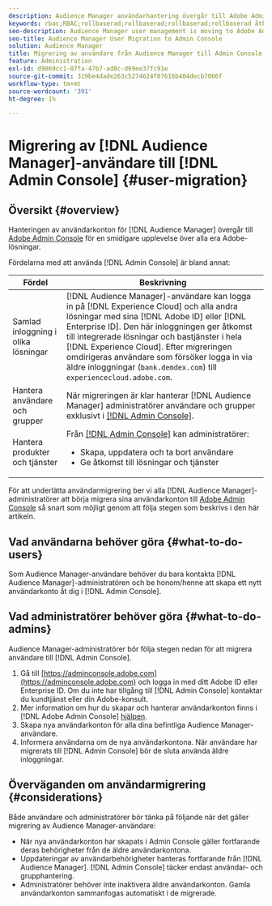 ```yaml
---
description: Audience Manager användarhantering övergår till Adobe Admin Console. I den här artikeln beskrivs vad du behöver göra för att förbereda för användarmigrering och vad som ska ändras när migreringen är klar.
keywords: rbac;RBAC;rollbaserad;rollbaserad;rollbaserad;rollbaserad åtkomstkontroll
seo-description: Audience Manager user management is moving to Adobe Admin Console. This article explains what you need to do to prepare for user migration, and what will change once the migration is complete.
seo-title: Audience Manager User Migration to Admin Console
solution: Audience Manager
title: Migrering av användare från Audience Manager till Admin Console
feature: Administration
exl-id: d9069cc1-87fa-47b7-ad0c-d69ee37fc91e
source-git-commit: 319be4dade263c5274624f07616b404decb7066f
workflow-type: tm+mt
source-wordcount: '391'
ht-degree: 1%

---
```


# Migrering av [!DNL Audience Manager]-användare till [!DNL Admin Console] {#user-migration}

## Översikt {#overview}

Hanteringen av användarkonton för [!DNL Audience Manager] övergår till [Adobe Admin Console](https://helpx.adobe.com/se/enterprise/using/admin-console.html) för en smidigare upplevelse över alla era Adobe-lösningar.

Fördelarna med att använda [!DNL Admin Console] är bland annat:

| Fördel | Beskrivning |
|---|---|
| Samlad inloggning i olika lösningar | [!DNL Audience Manager]-användare kan logga in på [!DNL Experience Cloud] och alla andra lösningar med sina [!DNL Adobe ID] eller [!DNL Enterprise ID]. Den här inloggningen ger åtkomst till integrerade lösningar och bastjänster i hela [!DNL Experience Cloud]. Efter migreringen omdirigeras användare som försöker logga in via äldre inloggningar (`bank.demdex.com`) till `experiencecloud.adobe.com`. |
| Hantera användare och grupper | När migreringen är klar hanterar [!DNL Audience Manager] administratörer användare och grupper exklusivt i [[!DNL Admin Console]](https://adminconsole.adobe.com/enterprise/). |
| Hantera produkter och tjänster | Från [[!DNL Admin Console]](https://adminconsole.adobe.com/enterprise/) kan administratörer: <ul><li>Skapa, uppdatera och ta bort användare</li><li>Ge åtkomst till lösningar och tjänster</li></ul> |

För att underlätta användarmigrering ber vi alla [!DNL Audience Manager]-administratörer att börja migrera sina användarkonton till [Adobe Admin Console](https://helpx.adobe.com/se/enterprise/using/admin-console.html) så snart som möjligt genom att följa stegen som beskrivs i den här artikeln.

## Vad användarna behöver göra {#what-to-do-users}

Som Audience Manager-användare behöver du bara kontakta [!DNL Audience Manager]-administratören och be honom/henne att skapa ett nytt användarkonto åt dig i [!DNL Admin Console].

## Vad administratörer behöver göra {#what-to-do-admins}

Audience Manager-administratörer bör följa stegen nedan för att migrera användare till [!DNL Admin Console].

1. Gå till [https://adminconsole.adobe.com](https://adminconsole.adobe.com) och logga in med ditt Adobe ID eller Enterprise ID. Om du inte har tillgång till [!DNL Admin Console] kontaktar du kundtjänst eller din Adobe-konsult.
2. Mer information om hur du skapar och hanterar användarkonton finns i [!DNL Adobe Admin Console] [hjälpen](https://helpx.adobe.com/enterprise/admin-guide.html/enterprise/using/users.ug.html).
3. Skapa nya användarkonton för alla dina befintliga Audience Manager-användare.
4. Informera användarna om de nya användarkontona. När användare har migrerats till [!DNL Admin Console] bör de sluta använda äldre inloggningar.

## Överväganden om användarmigrering {#considerations}

Både användare och administratörer bör tänka på följande när det gäller migrering av Audience Manager-användare:

* När nya användarkonton har skapats i Admin Console gäller fortfarande deras behörigheter från de äldre användarkontona.
* Uppdateringar av användarbehörigheter hanteras fortfarande från [!DNL Audience Manager]. [!DNL Admin Console] täcker endast användar- och grupphantering.
* Administratörer behöver inte inaktivera äldre användarkonton. Gamla användarkonton sammanfogas automatiskt i de migrerade.

